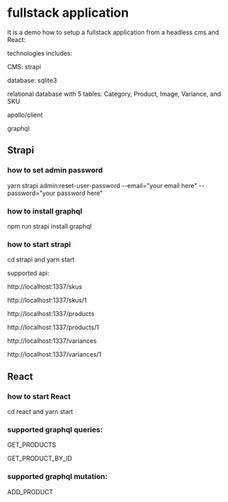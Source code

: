 # fullstack application

It is a demo how to setup a fullstack application from a headless cms and React:

technologies includes:

CMS: strapi 

database: sqlite3

relational database with 5 tables: Category, Product, Image, Variance, and SKU 

apollo/client

graphql


## Strapi 

### how to set admin password

yarn strapi admin:reset-user-password --email="your email here" --password="your password here"

### how to install graphql

npm run strapi install graphql

### how to start strapi

cd strapi and yarn start 

supported api:

http://localhost:1337/skus

http://localhost:1337/skus/1

http://localhost:1337/products

http://localhost:1337/products/1

http://localhost:1337/variances

http://localhost:1337/variances/1


## React

### how to start React

cd react and yarn start 

### supported graphql queries:

GET_PRODUCTS 

GET_PRODUCT_BY_ID 

### supported graphql mutation:

ADD_PRODUCT







